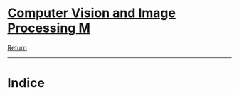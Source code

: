 # [Computer Vision and Image Processing M](https://www.unibo.it/it/studiare/dottorati-master-specializzazioni-e-altra-formazione/insegnamenti?codiceMateria=73302&annoAccademico=2024&codiceCorso=5826&single=True&search=True) 


[Return](../../README.md)

----

# Indice
